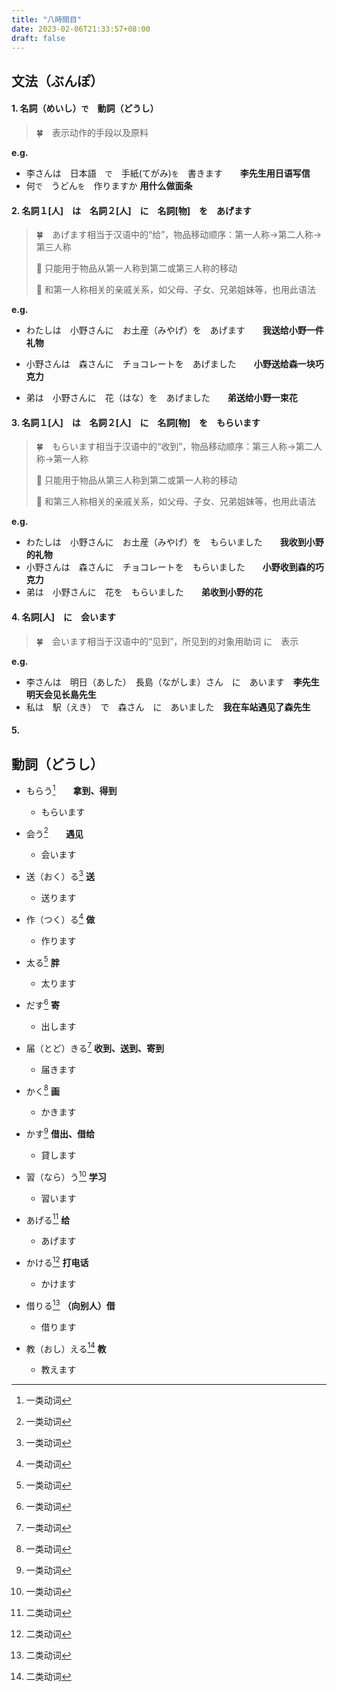 ```yaml
---
title: "八時間目"
date: 2023-02-06T21:33:57+08:00
draft: false
---
```


## 文法（ぶんぽ）

#### 1. 名詞（めいし）**`で`**　動詞（どうし）

> 🍀　表示动作的手段以及原料

**e.g.**

- 李さんは　日本語　`で`　手紙(てがみ)`を`　書きます　　**李先生用日语写信**
- 何`で`　うどん`を`　作りますか    **用什么做面条**

#### 2. 名詞１[人]　は　名詞２[人]　に　名詞[物]　を　あげます

> 🍀　あげます相当于汉语中的“给”，物品移动顺序：第一人称->第二人称->第三人称
> 
> 🌟 只能用于物品从第一人称到第二或第三人称的移动
> 
> 🌟 和第一人称相关的亲戚关系，如父母、子女、兄弟姐妹等，也用此语法

**e.g.**

- わたしは　小野さんに　お土産（みやげ）を　あげます　　**我送给小野一件礼物**
- 小野さんは　森さんに　チョコレートを　あげました　　**小野送给森一块巧克力**

- 弟は　小野さんに　花（はな）を　あげました　　**弟送给小野一束花**

#### 3. 名詞１[人]　は　名詞２[人]　に　名詞[物]　を　もらいます

> 🍀　もらいます相当于汉语中的“收到”，物品移动顺序：第三人称->第二人称->第一人称
>
> 🌟 只能用于物品从第三人称到第二或第一人称的移动
>
> 🌟 和第三人称相关的亲戚关系，如父母、子女、兄弟姐妹等，也用此语法

**e.g.**

- わたしは　小野さんに　お土産（みやげ）を　もらいました　　**我收到小野的礼物**
- 小野さんは　森さんに　チョコレートを　もらいました　　**小野收到森的巧克力**
- 弟は　小野さんに　花を　もらいました　　**弟收到小野的花**

#### 4. 名詞[人]　に　会います

> 🍀　会います相当于汉语中的“见到”，所见到的对象用助词 に　表示

**e.g.**

- 李さんは　明日（あした）　長島（ながしま）さん　に　あいます　**李先生明天会见长島先生**
- 私は　駅（えき）　で　森さん　に　あいました　**我在车站遇见了森先生**　

#### 5. 

## 動詞（どうし）

- もらう[^1]　　**拿到、得到**
   - もらいます

- 会う[^1]　　**遇见**
   - 会います

- 送（おく）る[^1]      **送**
   - 送ります

- 作（つく）る[^1]      **做**
   - 作ります

- 太る[^1]     **胖**
   - 太ります

- だす[^1]     **寄**
   - 出します

- 届（とど）きる[^1]    **收到、送到、寄到**
   - 届きます

- かく[^1]     **画**
   - かきます

- かす[^1]     **借出、借给**
   - 貸します

- 習（なら）う[^1]      **学习**
   - 習います

- あげる[^2]      **给**
   - あげます

- かける[^2]      **打电话**      
   - かけます

- 借りる[^2]      **（向别人）借**
   - 借ります

- 教（おし）える[^2]    **教**
   - 教えます






[^1]:  一类动词
[^2]:  二类动词
[^3]:  三类动词